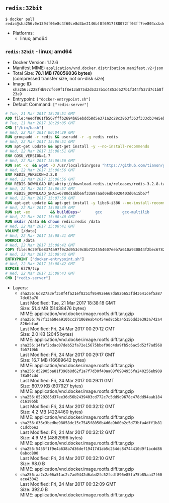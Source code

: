 ## `redis:32bit`

```console
$ docker pull redis@sha256:0e1394f06e8c4f60ce8d3be2146bf0f6917f88072ff03ff7ee804ccbdeb6379b
```

-	Platforms:
	-	linux; amd64

### `redis:32bit` - linux; amd64

-	Docker Version: 1.12.6
-	Manifest MIME: `application/vnd.docker.distribution.manifest.v2+json`
-	Total Size: **78.1 MB (78056036 bytes)**  
	(compressed transfer size, not on-disk size)
-	Image ID: `sha256:c228f4b97cfc09f1f8e13a875d2d5337b1c4853d627b1f344f527d7c1b8f23a9`
-	Entrypoint: `["docker-entrypoint.sh"]`
-	Default Command: `["redis-server"]`

```dockerfile
# Tue, 21 Mar 2017 18:28:51 GMT
ADD file:4eedf861fb567fffb2694b65ebdd58d5e371a2c28c3863f363f333cb34e5eb7b in / 
# Tue, 21 Mar 2017 18:29:05 GMT
CMD ["/bin/bash"]
# Wed, 22 Mar 2017 00:04:29 GMT
RUN groupadd -r redis && useradd -r -g redis redis
# Wed, 22 Mar 2017 15:06:51 GMT
RUN apt-get update && apt-get install -y --no-install-recommends 		ca-certificates 		wget 	&& rm -rf /var/lib/apt/lists/*
# Wed, 22 Mar 2017 15:06:51 GMT
ENV GOSU_VERSION=1.7
# Wed, 22 Mar 2017 15:06:56 GMT
RUN set -x 	&& wget -O /usr/local/bin/gosu "https://github.com/tianon/gosu/releases/download/$GOSU_VERSION/gosu-$(dpkg --print-architecture)" 	&& wget -O /usr/local/bin/gosu.asc "https://github.com/tianon/gosu/releases/download/$GOSU_VERSION/gosu-$(dpkg --print-architecture).asc" 	&& export GNUPGHOME="$(mktemp -d)" 	&& gpg --keyserver ha.pool.sks-keyservers.net --recv-keys B42F6819007F00F88E364FD4036A9C25BF357DD4 	&& gpg --batch --verify /usr/local/bin/gosu.asc /usr/local/bin/gosu 	&& rm -r "$GNUPGHOME" /usr/local/bin/gosu.asc 	&& chmod +x /usr/local/bin/gosu 	&& gosu nobody true
# Wed, 22 Mar 2017 15:06:56 GMT
ENV REDIS_VERSION=3.2.8
# Wed, 22 Mar 2017 15:06:56 GMT
ENV REDIS_DOWNLOAD_URL=http://download.redis.io/releases/redis-3.2.8.tar.gz
# Wed, 22 Mar 2017 15:06:57 GMT
ENV REDIS_DOWNLOAD_SHA1=6780d1abb66f33a97aad0edbe020403d0a15b67f
# Wed, 22 Mar 2017 15:07:50 GMT
RUN apt-get update && apt-get install -y libc6-i386 --no-install-recommends && rm -rf /var/lib/apt/lists/*
# Wed, 22 Mar 2017 15:08:39 GMT
RUN set -ex 		&& buildDeps=' 		gcc 		gcc-multilib 		libc6-dev-i386 		make 	' 	&& apt-get update 	&& apt-get install -y $buildDeps --no-install-recommends 	&& rm -rf /var/lib/apt/lists/* 		&& wget -O redis.tar.gz "$REDIS_DOWNLOAD_URL" 	&& echo "$REDIS_DOWNLOAD_SHA1 *redis.tar.gz" | sha1sum -c - 	&& mkdir -p /usr/src/redis 	&& tar -xzf redis.tar.gz -C /usr/src/redis --strip-components=1 	&& rm redis.tar.gz 		&& grep -q '^#define CONFIG_DEFAULT_PROTECTED_MODE 1$' /usr/src/redis/src/server.h 	&& sed -ri 's!^(#define CONFIG_DEFAULT_PROTECTED_MODE) 1$!\1 0!' /usr/src/redis/src/server.h 	&& grep -q '^#define CONFIG_DEFAULT_PROTECTED_MODE 0$' /usr/src/redis/src/server.h 		&& make -C /usr/src/redis 32bit 	&& make -C /usr/src/redis install 		&& rm -r /usr/src/redis 		&& apt-get purge -y --auto-remove $buildDeps
# Wed, 22 Mar 2017 15:08:40 GMT
RUN mkdir /data && chown redis:redis /data
# Wed, 22 Mar 2017 15:08:41 GMT
VOLUME [/data]
# Wed, 22 Mar 2017 15:08:41 GMT
WORKDIR /data
# Wed, 22 Mar 2017 15:08:42 GMT
COPY file:9c29fbe8374a97f9c2d953c9c8b7224554607eeb7a610a930844f2bec678265c in /usr/local/bin/ 
# Wed, 22 Mar 2017 15:08:42 GMT
ENTRYPOINT ["docker-entrypoint.sh"]
# Wed, 22 Mar 2017 15:08:42 GMT
EXPOSE 6379/tcp
# Wed, 22 Mar 2017 15:08:43 GMT
CMD ["redis-server"]
```

-	Layers:
	-	`sha256:6d827a3ef358f4fa21ef8251f95492e667da826653fd43641cef5a877dc03a70`  
		Last Modified: Tue, 21 Mar 2017 18:38:18 GMT  
		Size: 51.4 MB (51438476 bytes)  
		MIME: application/vnd.docker.image.rootfs.diff.tar.gzip
	-	`sha256:787f13ab8ea910bcc271068eab4c454ed8c5ba45156dd3e393a742a4826ebfad`  
		Last Modified: Fri, 24 Mar 2017 00:29:12 GMT  
		Size: 2.0 KB (2045 bytes)  
		MIME: application/vnd.docker.image.rootfs.diff.tar.gzip
	-	`sha256:14faf2bdac07deb52fa72e15675bbef90c4da9fb5c6ac5d52f7ad568fb5719bb`  
		Last Modified: Fri, 24 Mar 2017 00:29:17 GMT  
		Size: 16.7 MB (16689642 bytes)  
		MIME: application/vnd.docker.image.rootfs.diff.tar.gzip
	-	`sha256:d52905ba81f398b8d62f1a7f7d30f40aa08f0984955fa240256eb909f8a84cdd`  
		Last Modified: Fri, 24 Mar 2017 00:29:11 GMT  
		Size: 807.9 KB (807927 bytes)  
		MIME: application/vnd.docker.image.rootfs.diff.tar.gzip
	-	`sha256:0529285d37ee36d56b2439403cd772c7c5dd9d9678c478dd94aab184d1619b5b`  
		Last Modified: Fri, 24 Mar 2017 00:32:12 GMT  
		Size: 4.2 MB (4224460 bytes)  
		MIME: application/vnd.docker.image.rootfs.diff.tar.gzip
	-	`sha256:036c3bedbe98058dc15c7545f8050b4d6a9b00b2c5d73bfa4dff1b81c1dcb6e2`  
		Last Modified: Fri, 24 Mar 2017 00:32:12 GMT  
		Size: 4.9 MB (4892996 bytes)  
		MIME: application/vnd.docker.image.rootfs.diff.tar.gzip
	-	`sha256:5455f1f9e4a638a7d36def19417d1ab5c254dc84744410d9f1acdd860abcd800`  
		Last Modified: Fri, 24 Mar 2017 00:32:10 GMT  
		Size: 98.0 B  
		MIME: application/vnd.docker.image.rootfs.diff.tar.gzip
	-	`sha256:aa2c2a06a51ac2c7ad9442d6abd2fc52fcdf896e85fa75b85aa47f60ace43042`  
		Last Modified: Fri, 24 Mar 2017 00:32:09 GMT  
		Size: 392.0 B  
		MIME: application/vnd.docker.image.rootfs.diff.tar.gzip
